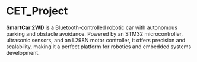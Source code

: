 # CET_Project
**SmartCar 2WD** is a Bluetooth-controlled robotic car with autonomous parking and obstacle avoidance. Powered by an STM32 microcontroller, ultrasonic sensors, and an L298N motor controller, it offers precision and scalability, making it a perfect platform for robotics and embedded systems development.
